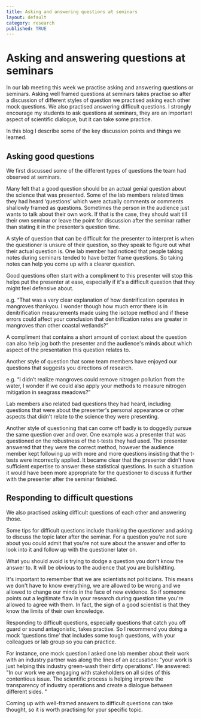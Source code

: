 ```yaml
---
title: Asking and answering questions at seminars
layout: default
category: research
published: TRUE
---
```


# Asking and answering questions at seminars

In our lab meeting this week we practise asking and answering questions or seminars. Asking well framed questions at seminars takes practise so after a discussion of different styles of question we practised asking each other mock questions. We also practised answering difficult questions.
I strongly encourage my students to ask questions at seminars, they are an important aspect of scientific dialogue, but it can take some practice.

In this blog I describe some of the key discussion points and things we learned.

## Asking good questions

We first discussed some of the different types of questions the team had observed at seminars.

Many felt that a good question should be an actual genial question about the science that was presented. Some of the lab members related times they had heard ‘questions’ which were actually comments or comments shallowly framed as questions. Sometimes the person in the audience just wants to talk about their own work. If that is the case, they should wait till their own seminar or leave the point for discussion after the seminar rather than stating it in the presenter’s question time.

A style of question that can be difficult for the presenter to interpret is when the questioner is unsure of their question, so they speak to figure out what their actual question is. One lab member had noticed that people taking notes during seminars tended to have better frame questions. So taking notes can help you come up with a clearer question.

Good questions often start with a compliment to this presenter will stop this helps put the presenter at ease, especially if it's a difficult question that they might feel defensive about.

e.g. “That was a very clear explanation of how dentrification operates in mangroves thankyou. I wonder though how much error there is in denitrification measurements made using the isotope method and if these errors could affect your conclusion that denitrification rates are greater in mangroves than other coastal wetlands?”

A compliment that contains a short amount of context about the question can also help jog both the presenter and the audience's minds about which aspect of the presentation this question relates to.

Another style of question that some team members have enjoyed our questions that suggests you directions of research.

e.g. “I didn’t realize mangroves could remove nitrogen pollution from the water, I wonder if we could also apply your methods to measure nitrogen mitigation in seagrass meadows?”

Lab members also related bad questions they had heard, including questions that were about the presenter's personal appearance or other aspects that didn't relate to the science they were presenting.

Another style of questioning that can come off badly is to doggedly pursue the same question over and over. One example was a presenter that was questioned on the robustness of the t-tests they had used. The presenter answered that they were the correct method, however the audience member kept following up with more and more questions insisting that the t-tests were incorrectly applied. It became clear that the presenter didn’t have sufficient expertise to answer these statistical questions. In such a situation it would have been more appropriate for the questioner to discuss it further with the presenter after the seminar finished.

## Responding to difficult questions

We also practised asking difficult questions of each other and answering those.

Some tips for difficult questions include thanking the questioner and asking to discuss the topic later after the seminar. For a question you're not sure about you could admit that you're not sure about the answer and offer to look into it and follow up with the questioner later on.

What you should avoid is trying to dodge a question you don't know the answer to. It will be obvious to the audience that you are bullshitting.

It's important to remember that we are scientists not politicians. This means we don't have to know everything, we are allowed to be wrong and we allowed to change our minds in the face of new evidence. So if someone points out a legitimate flaw in your research during question time you're allowed to agree with them. In fact, the sign of a good scientist is that they know the limits of their own knowledge.

Responding to difficult questions, especially questions that catch you off guard or sound antagonistic, takes practise. So I recommend you doing a mock ‘questions time’ that includes some tough questions, with your colleagues or lab group so you can practice.

For instance, one mock question I asked one lab member about their work with an industry partner was along the lines of an accusation: "your work is just helping this industry green-wash their dirty operations".
He answered: "In our work we are engaging with stakeholders on all sides of this contentious issue. The scientific process is helping improve the transparency of industry operations and create a dialogue between different sides. "

Coming up with well-framed answers to difficult questions can take thought, so it is worth practising for your specific topic.
